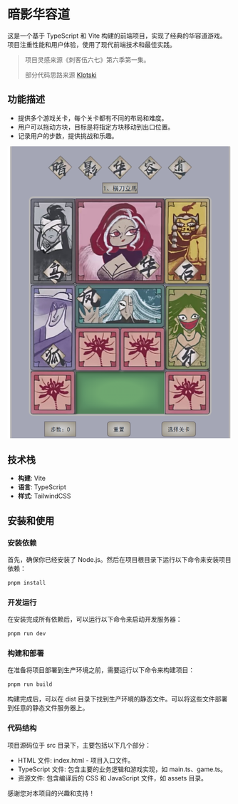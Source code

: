 # 暗影华容道

这是一个基于 TypeScript 和 Vite 构建的前端项目，实现了经典的华容道游戏。项目注重性能和用户体验，使用了现代前端技术和最佳实践。

> 项目灵感来源《刺客伍六七》第六季第一集。
>
> 部分代码思路来源 [Klotski](https://github.com/SimonHung/Klotski)


## 功能描述

- 提供多个游戏关卡，每个关卡都有不同的布局和难度。
- 用户可以拖动方块，目标是将指定方块移动到出口位置。
- 记录用户的步数，提供挑战和乐趣。

![](./imgs/1.png)

## 技术栈

- **构建**: Vite
- **语言**: TypeScript
- **样式**: TailwindCSS

## 安装和使用

### 安装依赖

首先，确保你已经安装了 Node.js。然后在项目根目录下运行以下命令来安装项目依赖：

```bash
pnpm install
```

### 开发运行

在安装完成所有依赖后，可以运行以下命令来启动开发服务器：

```bash
pnpm run dev
```

### 构建和部署

在准备将项目部署到生产环境之前，需要运行以下命令来构建项目：

```bash
pnpm run build
```

构建完成后，可以在 dist 目录下找到生产环境的静态文件。可以将这些文件部署到任意的静态文件服务器上。

### 代码结构

项目源码位于 src 目录下，主要包括以下几个部分：

- HTML 文件: index.html - 项目入口文件。
- TypeScript 文件: 包含主要的业务逻辑和游戏实现，如 main.ts、game.ts。
- 资源文件: 包含编译后的 CSS 和 JavaScript 文件，如 assets 目录。

感谢您对本项目的兴趣和支持！
